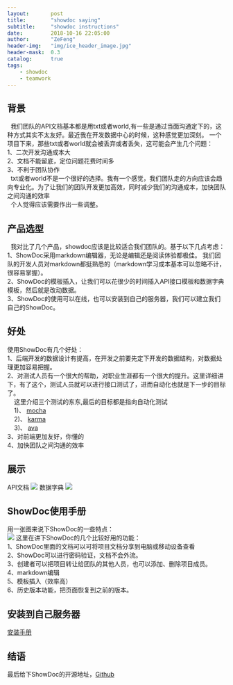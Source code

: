 ```yaml
---
layout:       post
title:        "showdoc saying"
subtitle:     "showdoc instructions"
date:         2018-10-16 22:05:00
author:       "ZeFeng"
header-img:   "img/ice_header_image.jpg"
header-mask:  0.3
catalog:      true
tags:
    - showdoc
    - teamwork
---
```



## 背景
&nbsp;&nbsp;我们团队的API文档基本都是用txt或者world,有一些是通过当面沟通定下的，这种方式其实不太友好。最近我在开发数据中心的时候，这种感觉更加深刻。
一个项目下来，那些txt或者world就会被丢弃或者丢失，这可能会产生几个问题：<br />
1、二次开发沟通成本大<br />
2、文档不能留底，定位问题花费时间多<br />
3、不利于团队协作<br />
&nbsp;&nbsp;txt或者world不是一个很好的选择。我有一个感觉，我们团队走的方向应该会趋向专业化。为了让我们的团队开发更加高效，同时减少我们的沟通成本，加快团队之间沟通的效率<br />
&nbsp;&nbsp;个人觉得应该需要作出一些调整。

## 产品选型
&nbsp;&nbsp;我对比了几个产品，showdoc应该是比较适合我们团队的。基于以下几点考虑：<br />
1、ShowDoc采用markdown编辑器，无论是编辑还是阅读体验都极佳。
我们团队的开发人员对markdown都挺熟悉的（markdown学习成本基本可以忽略不计，很容易掌握）。<br />
2、ShowDoc的模板插入，让我们可以花很少的时间插入API接口模板和数据字典模板，然后就是改动数据。<br />
3、ShowDoc的使用可以在线，也可以安装到自己的服务器，我们可以建立我们自己的ShowDoc。<br />

## 好处
使用ShowDoc有几个好处：<br />
1、后端开发的数据设计有提高，在开发之前要先定下开发的数据结构，对数据处理更加容易把握。<br />
2、对测试人员有一个很大的帮助，对职业生涯都有一个很大的提升。这里详细讲下，有了这个，测试人员就可以进行接口测试了，进而自动化也就是下一步的目标了。<br />
&nbsp;&nbsp;&nbsp;&nbsp;这里介绍三个测试的东东,最后的目标都是指向自动化测试<br />
&nbsp;&nbsp;&nbsp;&nbsp;1)、 [mocha](https://m.aliyun.com/jiaocheng/topic_75092_1.html) <br />
&nbsp;&nbsp;&nbsp;&nbsp;2)、 [karma](http://karma-runner.github.io/2.0/index.html) <br />
&nbsp;&nbsp;&nbsp;&nbsp;3)、 [ava](http://i5ting.github.io/ava-practice/) <br />
3、对前端更加友好，你懂的<br />
4、加快团队之间沟通的效率<br />

## 展示
API文档
<img src="https://00feng00.github.io/img/showdoc_interface-saying.jpg">
数据字典
<img src="https://00feng00.github.io/img/showdoc_data-saying.jpg">

## ShowDoc使用手册
用一张图来说下ShowDoc的一些特点：<br />
<img src="https://00feng00.github.io/img/showdoc-goodPoint.jpg">
这里在讲下ShowDoc的几个比较好用的功能：<br />
1、ShowDoc里面的文档可以可将项目文档分享到电脑或移动设备查看<br />
2、ShowDoc可以进行密码验证，文档不会外流。<br />
3、创建者可以把项目转让给团队的其他人员，也可以添加、删除项目成员。<br />
4、markdown编辑<br />
5、模板插入（效率高）<br />
6、历史版本功能，把页面恢复到之前的版本。<br />

## 安装到自己服务器
[安装手册](https://www.showdoc.cc/help?page_id=13732)


## 结语
最后给下ShowDoc的开源地址，[Github](https://github.com/star7th/showdoc)






